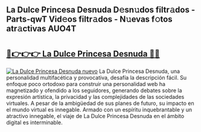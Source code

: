## La Dulce Princesa Desnuda D𝚎sn𝚞dos filtr𝚊dos - Parts-qwT Vid𝚎os filtr𝚊dos - N𝚞evas f𝚘tos atr𝚊ctivas AUO4T

# <h2><a href="http://mb2wgz.tromn.icu/?c=La+Dulce+Princesa+Desnuda">🔗👉👉👉 La Dulce Princesa Desnuda 🔗🔗</a></h2>

[![La Dulce Princesa Desnuda nuevo](https://i.imgur.com/pEAQMta.gif)](http://mb2wgz.tromn.icu/?c=La+Dulce+Princesa+Desnuda)
La Dulce Princesa Desnuda, una personalidad multifacética y provocativa, desafía la descripción fácil. Su enfoque poco ortodoxo para construir una personalidad web ha magnetizado y ofendido a los seguidores, generando debates sobre la expresión artística, la privacidad y las complejidades de las sociedades virtuales. A pesar de la ambigüedad de sus planes de futuro, su impacto en el mundo virtual es innegable. Armado con un espíritu inquebrantable y un atractivo innegable, el viaje de La Dulce Princesa Desnuda en el ámbito digital es interminable.
